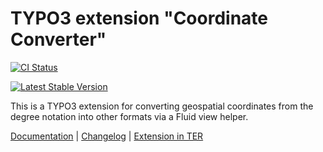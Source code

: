 # TYPO3 extension "Coordinate Converter"

[![CI Status](https://github.com/brotkrueml/byt_coordconverter/workflows/CI/badge.svg?branch=main)](https://github.com/brotkrueml/byt_coordconverter/actions?query=workflow%3ACI)
<!--
[![Coverage Status](https://coveralls.io/repos/github/brotkrueml/byt_coordconverter/badge.svg?branch=main)](https://coveralls.io/github/brotkrueml/byt_coordconverter?branch=main)
-->
[![Latest Stable Version](https://poser.pugx.org/brotkrueml/coordconverter/v/stable)](https://packagist.org/packages/brotkrueml/coordconverter)

This is a TYPO3 extension for converting geospatial coordinates from the degree notation into other formats via a Fluid view helper.

[Documentation](https://docs.typo3.org/p/brotkrueml/coordconverter/main/en-us/) |
[Changelog](https://github.com/brotkrueml/byt_coordconverter/blob/main/CHANGELOG.md) |
[Extension in TER](https://extensions.typo3.org/extension/byt_coordconverter)
